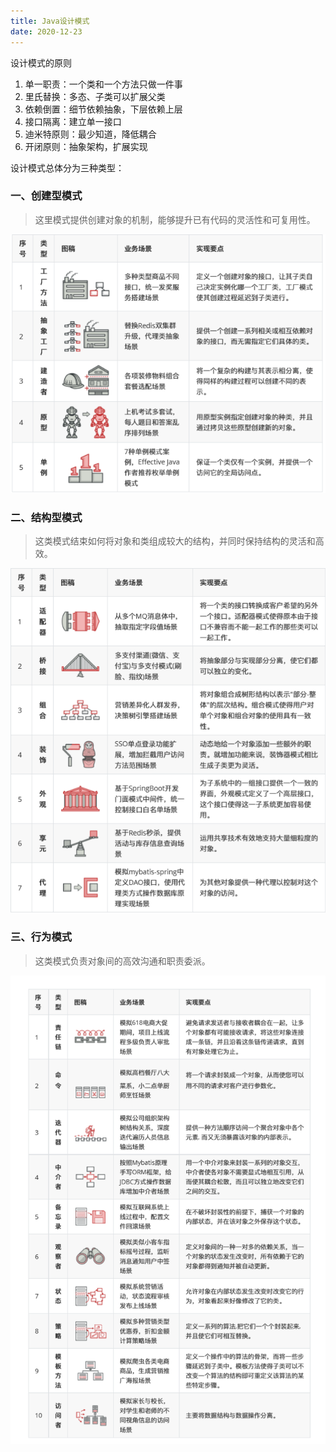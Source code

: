 ```yaml
---
title: Java设计模式
date: 2020-12-23
---
```


设计模式的原则

1. 单一职责：一个类和一个方法只做一件事
2. 里氏替换：多态、子类可以扩展父类
3. 依赖倒置：细节依赖抽象，下层依赖上层
4. 接口隔离：建立单一接口
5. 迪米特原则：最少知道，降低耦合
6. 开闭原则：抽象架构，扩展实现

设计模式总体分为三种类型：

### 一、创建型模式

> 这里模式提供创建对象的机制，能够提升已有代码的灵活性和可复用性。

![image-20201223165431130](img/image-20201223165431130.png)

### 二、结构型模式

> 这类模式结束如何将对象和类组成较大的结构，并同时保持结构的灵活和高效。

![image-20201223165644087](img/image-20201223165644087.png)

### 三、行为模式

> 这类模式负责对象间的高效沟通和职责委派。

![image-20201223170414960](img/image-20201223170414960.png)